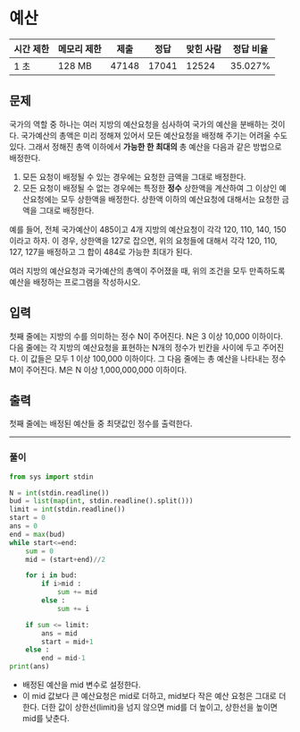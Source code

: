 # 예산

| 시간 제한 | 메모리 제한 | 제출 | 정답 | 맞힌 사람 | 정답 비율 |
| --- | --- | --- | --- | --- | --- |
| 1 초 | 128 MB | 47148 | 17041 | 12524 | 35.027% |

## 문제

국가의 역할 중 하나는 여러 지방의 예산요청을 심사하여 국가의 예산을 분배하는 것이다. 국가예산의 총액은 미리 정해져 있어서 모든 예산요청을 배정해 주기는 어려울 수도 있다. 그래서 정해진 총액 이하에서 **가능한 한 최대의** 총 예산을 다음과 같은 방법으로 배정한다.

1. 모든 요청이 배정될 수 있는 경우에는 요청한 금액을 그대로 배정한다.
2. 모든 요청이 배정될 수 없는 경우에는 특정한 **정수** 상한액을 계산하여 그 이상인 예산요청에는 모두 상한액을 배정한다. 상한액 이하의 예산요청에 대해서는 요청한 금액을 그대로 배정한다.

예를 들어, 전체 국가예산이 485이고 4개 지방의 예산요청이 각각 120, 110, 140, 150이라고 하자. 이 경우, 상한액을 127로 잡으면, 위의 요청들에 대해서 각각 120, 110, 127, 127을 배정하고 그 합이 484로 가능한 최대가 된다.

여러 지방의 예산요청과 국가예산의 총액이 주어졌을 때, 위의 조건을 모두 만족하도록 예산을 배정하는 프로그램을 작성하시오.

## 입력

첫째 줄에는 지방의 수를 의미하는 정수 N이 주어진다. N은 3 이상 10,000 이하이다. 다음 줄에는 각 지방의 예산요청을 표현하는 N개의 정수가 빈칸을 사이에 두고 주어진다. 이 값들은 모두 1 이상 100,000 이하이다. 그 다음 줄에는 총 예산을 나타내는 정수 M이 주어진다. M은 N 이상 1,000,000,000 이하이다.

## 출력

첫째 줄에는 배정된 예산들 중 최댓값인 정수를 출력한다.

---

### 풀이

```python
from sys import stdin 

N = int(stdin.readline())
bud = list(map(int, stdin.readline().split()))
limit = int(stdin.readline())
start = 0
ans = 0
end = max(bud)
while start<=end:
    sum = 0
    mid = (start+end)//2

    for i in bud:
        if i>mid : 
            sum += mid 
        else :
            sum += i 

    if sum <= limit:
        ans = mid
        start = mid+1 
    else :
        end = mid-1
print(ans)
```

- 배정된 예산을 mid 변수로 설정한다.
- 이 mid 값보다 큰 예산요청은 mid로 더하고, mid보다 작은 예산 요청은 그대로 더한다. 더한 값이 상한선(limit)을 넘지 않으면 mid를 더 높이고, 상한선을 높이면 mid를 낮춘다.